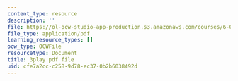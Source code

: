 ```yaml
---
content_type: resource
description: ''
file: https://ol-ocw-studio-app-production.s3.amazonaws.com/courses/6-042j-mathematics-for-computer-science-spring-2015/cfe7a2ccc2589d78ec370b2b6038492d_3WDzxt5p8c.pdf
file_type: application/pdf
learning_resource_types: []
ocw_type: OCWFile
resourcetype: Document
title: 3play pdf file
uid: cfe7a2cc-c258-9d78-ec37-0b2b6038492d
---
```

